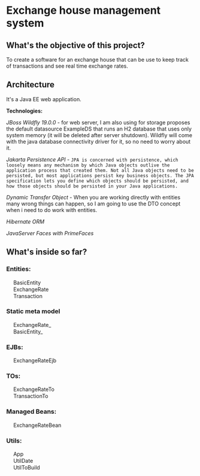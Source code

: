 # Exchange house management system

## What's the objective of this project?
To create a software for an exchange house that can be use to keep track of transactions and see real time exchange rates.

## Architecture
It's a Java EE web application.

**Technologies:**

*JBoss Wildfly 19.0.0* - for web server, I am also using for storage proposes the default datasource ExampleDS 
that runs an H2 database that uses only system memory (it will be deleted after server shutdown). Wildfly will
come with the java database connectivity driver for it, so no need to worry about it.

*Jakarta Persistence API* - `JPA is concerned with persistence, which loosely means any mechanism by which Java objects outlive the application process that created them. Not all Java objects need to be persisted, but most applications persist key business objects. The JPA specification lets you define which objects should be persisted, and how those objects should be persisted in your Java applications.`

*Dynamic Transfer Object* - When you are working directly with entities many wrong things can happen, so I am going to use the DTO concept when i need to do work with entities.

*Hibernate ORM*

*JavaServer Faces with PrimeFaces*


## What's inside so far?

### Entities:
<img src="https://resources.jetbrains.com/help/img/idea/2019.3/Groovy.icons.groovy.abstractClass@2x.png" width="15" height="15"/> BasicEntity<br/>
<img src="https://resources.jetbrains.com/help/img/idea/2019.3/Groovy.icons.groovy.class@2x.png" width="15" height="15"/> ExchangeRate<br/>
<img src="https://resources.jetbrains.com/help/img/idea/2019.3/Groovy.icons.groovy.class@2x.png" width="15" height="15"/> Transaction<br/>

### Static meta model
<img src="https://resources.jetbrains.com/help/img/idea/2019.3/Groovy.icons.groovy.abstractClass@2x.png" width="15" height="15"/> ExchangeRate_<br/>
<img src="https://resources.jetbrains.com/help/img/idea/2019.3/Groovy.icons.groovy.abstractClass@2x.png" width="15" height="15"/> BasicEntity_<br/>

### EJBs:
<img src="https://resources.jetbrains.com/help/img/idea/2019.3/Groovy.icons.groovy.class@2x.png" width="15" height="15"/> ExchangeRateEjb

### TOs:
<img src="https://resources.jetbrains.com/help/img/idea/2019.3/Groovy.icons.groovy.class@2x.png" width="15" height="15"/> ExchangeRateTo<br/>
<img src="https://resources.jetbrains.com/help/img/idea/2019.3/Groovy.icons.groovy.class@2x.png" width="15" height="15"/> TransactionTo<br/>

### Managed Beans:
<img src="https://resources.jetbrains.com/help/img/idea/2019.3/Groovy.icons.groovy.class@2x.png" width="15" height="15"/> ExchangeRateBean

### Utils:
<img src="https://resources.jetbrains.com/help/img/idea/2019.3/Groovy.icons.groovy.class@2x.png" width="15" height="15"/> App<br/>
<img src="https://resources.jetbrains.com/help/img/idea/2019.3/Groovy.icons.groovy.abstractClass@2x.png" width="15" height="15"/> UtilDate<br/>
<img src="https://resources.jetbrains.com/help/img/idea/2019.3/Groovy.icons.groovy.abstractClass@2x.png" width="15" height="15"/> UtilToBuild<br/>